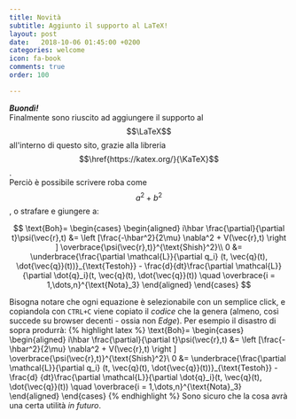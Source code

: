 ```yaml
---
title: Novità
subtitle: Aggiunto il supporto al LaTeX!
layout: post
date:   2018-10-06 01:45:00 +0200
categories: welcome
icon: fa-book
comments: true
order: 100

---
```


***Buondì!***<br/>
Finalmente sono riuscito ad aggiungere il supporto al $$\LaTeX$$ all'interno di questo sito, grazie alla libreria 
$$\href{https://katex.org/}{\KaTeX}$$.<br/>
Perciò è possibile scrivere roba come $$a^2+b^2$$, o strafare e giungere a:

$$
\text{Boh}=
\begin{cases}
\begin{aligned}
i\hbar \frac{\partial}{\partial t}\psi(\vec{r},t) &= \left [\frac{-\hbar^2}{2\mu} \nabla^2 + V(\vec{r},t) \right ] \overbrace{\psi(\vec{r},t)}^{\text{Shish}^2}\\
0 &= \underbrace{\frac{\partial \mathcal{L}}{\partial q_i} (t, \vec{q}(t), \dot{\vec{q}}(t))}_{\text{Testoh}} - \frac{d}{dt}\frac{\partial \mathcal{L}}{\partial \dot{q}_i}(t, \vec{q}(t), \dot{\vec{q}}(t)) \quad \overbrace{i = 1,\dots,n}^{\text{Nota}_3}
\end{aligned}
\end{cases}
$$

Bisogna notare che ogni equazione è selezionabile con un semplice click, e copiandola con `CTRL+C` viene copiato il *codice* che la genera (almeno, così succede su browser decenti - ossia non *Edge*). Per esempio il disastro di sopra produrrà:
{% highlight latex %}
\text{Boh}=
\begin{cases}
\begin{aligned}
i\hbar \frac{\partial}{\partial t}\psi(\vec{r},t) &= \left [\frac{-\hbar^2}{2\mu} \nabla^2 + V(\vec{r},t) \right ]
\overbrace{\psi(\vec{r},t)}^{\text{Shish}^2}\\
0 &= \underbrace{\frac{\partial \mathcal{L}}{\partial q_i} (t, \vec{q}(t), \dot{\vec{q}}(t))}_{\text{Testoh}} - \frac{d}
{dt}\frac{\partial \mathcal{L}}{\partial \dot{q}_i}(t, \vec{q}(t), \dot{\vec{q}}(t)) \quad \overbrace{i = 1,\dots,n}^{\text{Nota}_3}
\end{aligned}
\end{cases}
{% endhighlight %}
Sono sicuro che la cosa avrà una certa utilità *in futuro*.

